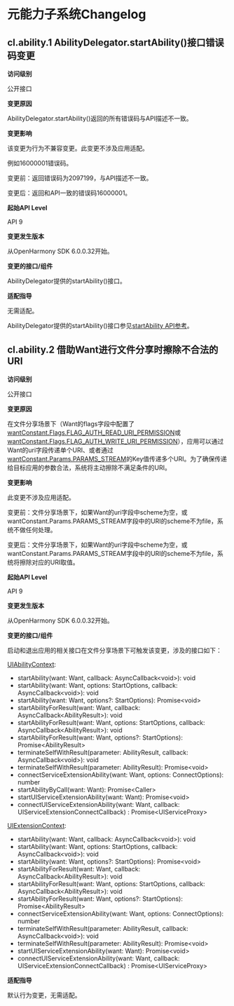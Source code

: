 # 元能力子系统Changelog

## cl.ability.1 AbilityDelegator.startAbility()接口错误码变更

**访问级别**

公开接口

**变更原因**

AbilityDelegator.startAbility()返回的所有错误码与API描述不一致。

**变更影响**

该变更为行为不兼容变更。此变更不涉及应用适配。

例如16000001错误码。

变更前：返回错误码为2097199，与API描述不一致。

变更后：返回和API一致的错误码16000001。

**起始API Level**

API 9

**变更发生版本**

从OpenHarmony SDK 6.0.0.32开始。

**变更的接口/组件**

AbilityDelegator提供的startAbility()接口。

**适配指导**

无需适配。

AbilityDelegator提供的startAbility()接口参见[startAbility API参考](../../../application-dev/reference/apis-test-kit/js-apis-inner-application-abilityDelegator.md#startability9)。

## cl.ability.2 借助Want进行文件分享时擦除不合法的URI

**访问级别**

公开接口

**变更原因**

在文件分享场景下（Want的flags字段中配置了[wantConstant.Flags.FLAG_AUTH_READ_URI_PERMISSION](../../../application-dev/reference/apis-ability-kit/js-apis-app-ability-wantConstant.md#flags)或[wantConstant.Flags.FLAG_AUTH_WRITE_URI_PERMISSION](../../../application-dev/reference/apis-ability-kit/js-apis-app-ability-wantConstant.md#flags)），应用可以通过Want的uri字段传递单个URI、或者通过[wantConstant.Params.PARAMS_STREAM](../../../application-dev/reference/apis-ability-kit/js-apis-app-ability-wantConstant.md#params)的Key值传递多个URI。为了确保传递给目标应用的参数合法，系统将主动擦除不满足条件的URI。

**变更影响**

此变更不涉及应用适配。

变更前：文件分享场景下，如果Want的uri字段中scheme为空，或wantConstant.Params.PARAMS_STREAM字段中的URI的scheme不为file，系统不做任何处理。

变更后：文件分享场景下，如果Want的uri字段中scheme为空，或wantConstant.Params.PARAMS_STREAM字段中的URI的scheme不为file，系统将擦除对应的URI取值。

**起始API Level**

API 9

**变更发生版本**

从OpenHarmony SDK 6.0.0.32开始。

**变更的接口/组件**

启动和退出应用的相关接口在文件分享场景下可触发该变更，涉及的接口如下：

[UIAbilityContext](../../../application-dev/reference/apis-ability-kit/js-apis-inner-application-uiAbilityContext.md#uiabilitycontext):
- startAbility(want: Want, callback: AsyncCallback&lt;void&gt;): void
- startAbility(want: Want, options: StartOptions, callback: AsyncCallback&lt;void&gt;): void
- startAbility(want: Want, options?: StartOptions): Promise&lt;void&gt;
- startAbilityForResult(want: Want, callback: AsyncCallback&lt;AbilityResult&gt;): void
- startAbilityForResult(want: Want, options: StartOptions, callback: AsyncCallback&lt;AbilityResult&gt;): void
- startAbilityForResult(want: Want, options?: StartOptions): Promise&lt;AbilityResult&gt;
- terminateSelfWithResult(parameter: AbilityResult, callback: AsyncCallback&lt;void&gt;): void
- terminateSelfWithResult(parameter: AbilityResult): Promise&lt;void&gt;
- connectServiceExtensionAbility(want: Want, options: ConnectOptions): number
- startAbilityByCall(want: Want): Promise&lt;Caller&gt;
- startUIServiceExtensionAbility(want: Want): Promise&lt;void&gt;
- connectUIServiceExtensionAbility(want: Want, callback: UIServiceExtensionConnectCallback) : Promise&lt;UIServiceProxy&gt;

[UIExtensionContext](../../../application-dev/reference/apis-ability-kit/js-apis-inner-application-uiExtensionContext.md#uiextensioncontext):

- startAbility(want: Want, callback: AsyncCallback&lt;void&gt;): void
- startAbility(want: Want, options: StartOptions, callback: AsyncCallback&lt;void&gt;): void
- startAbility(want: Want, options?: StartOptions): Promise&lt;void&gt;
- startAbilityForResult(want: Want, callback: AsyncCallback&lt;AbilityResult&gt;): void
- startAbilityForResult(want: Want, options: StartOptions, callback: AsyncCallback&lt;AbilityResult&gt;): void
- startAbilityForResult(want: Want, options?: StartOptions): Promise&lt;AbilityResult&gt;
- connectServiceExtensionAbility(want: Want, options: ConnectOptions): number
- terminateSelfWithResult(parameter: AbilityResult, callback: AsyncCallback&lt;void&gt;): void
- terminateSelfWithResult(parameter: AbilityResult): Promise&lt;void&gt;
- startUIServiceExtensionAbility(want: Want): Promise&lt;void&gt;
- connectUIServiceExtensionAbility(want: Want, callback: UIServiceExtensionConnectCallback) : Promise&lt;UIServiceProxy&gt;

**适配指导**

默认行为变更，无需适配。